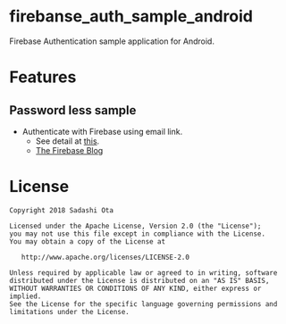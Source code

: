 # firebanse_auth_sample_android

Firebase Authentication sample application for Android.

# Features

## Password less sample

- Authenticate with Firebase using email link.
  - See detail at [this][1].
  - [The Firebase Blog][2]

# License

```
Copyright 2018 Sadashi Ota

Licensed under the Apache License, Version 2.0 (the "License");
you may not use this file except in compliance with the License.
You may obtain a copy of the License at

   http://www.apache.org/licenses/LICENSE-2.0

Unless required by applicable law or agreed to in writing, software
distributed under the License is distributed on an "AS IS" BASIS,
WITHOUT WARRANTIES OR CONDITIONS OF ANY KIND, either express or implied.
See the License for the specific language governing permissions and
limitations under the License.
```

[1]:https://firebase.google.com/docs/auth/android/email-link-auth
[2]:https://firebase.googleblog.com/2018/04/whats-new-in-firebase-authentication.html